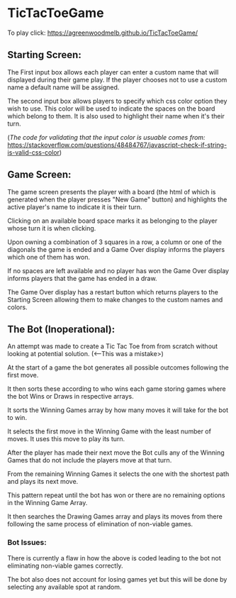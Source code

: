 # TicTacToeGame

To play click: 
https://agreenwoodmelb.github.io/TicTacToeGame/

## Starting Screen:

The First input box allows each player can enter a custom name that will displayed during their game play. If the player chooses not to use a custom name a default name will be assigned.

The second input box allows players to specify which css color option they wish to use. This color will be used to indicate the spaces on the board which belong to them. It is also used to highlight their name when it's their turn.


(*The code for validating that the input color is usuable comes from:* https://stackoverflow.com/questions/48484767/javascript-check-if-string-is-valid-css-color)



## Game Screen:

The game screen presents the player with a board (the html of which is generated when the player presses "New Game" button) and highlights the active player's name to indicate it is their turn.

Clicking on an available board space marks it as belonging to the player whose turn it is when clicking.

Upon owning a combination of 3 squares in a row, a column or one of the diagonals the game is ended and a  Game Over display informs the players which one of them has won.

If no spaces are left available and no player has won the Game Over display informs players that the game has ended in a draw.

The Game Over display has a restart button which returns players to the Starting Screen allowing them to make changes to the custom names and colors.


## The Bot (Inoperational):

An attempt was made to create a Tic Tac Toe from from scratch without looking at potential solution. (<--This was a mistake>)

At the start of a game the bot generates all possible outcomes following the first move.

It then sorts these according to who wins each game storing games where the bot Wins or Draws in respective arrays.

It sorts the Winning Games array by how many moves it will take for the bot to win. 

It selects the first move in the Winning Game with the least number of moves. It uses this move to play its turn.

After the player has made their next move the Bot culls any of the Winning Games that do not include the players move at that turn.

From the remaining Winning Games it selects the one with the shortest path and plays its next move.

This pattern repeat until the bot has won or there are no remaining options in the Winning Game Array.

It then searches the Drawing Games array and plays its moves from there following the same process of elimination of non-viable games.

### Bot Issues:

There is currently a flaw in how the above is coded leading to the bot not eliminating non-viable games correctly.

The bot also does not account for losing games yet but this will be done by selecting any available spot at random.




